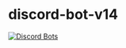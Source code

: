 # discord-bot-v14

[![Discord Bots](https://top.gg/api/widget/903232960415805510.svg)](https://top.gg/bot/903232960415805510)
